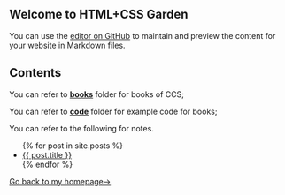 ## Welcome to HTML+CSS Garden

You can use the [editor on GitHub](https://github.com/960761/AboutCSS/edit/master/README.md) to maintain and preview the content for your website in Markdown files.

## Contents

You can refer to [**books**](https://github.com/960761/AboutCSS/tree/master/books) folder for books of CCS;

You can refer to [**code**](https://github.com/960761/AboutCSS/tree/master/code) folder for example code for books;

You can refer to the following for notes.



<ul>
  {% for post in site.posts %}
    <li>
      <a href="{{ site.baseurl }}{{ post.url }}">{{ post.title }}</a><br/>
    </li>
  {% endfor %}
</ul>


[Go back to my homepage->](https://960761.github.io/)
